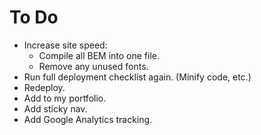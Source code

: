 # To Do

- Increase site speed:
  - Compile all BEM into one file.
  - Remove any unused fonts.
- Run full deployment checklist again. (Minify code, etc.)
- Redeploy.
- Add to my portfolio.
- Add sticky nav.
- Add Google Analytics tracking.